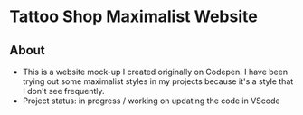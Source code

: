 # Tattoo Shop Maximalist Website

## About

* This is a website mock-up I created originally on Codepen. I have been trying out some maximalist styles in my projects because it's a style that I don't see frequently.
* Project status: in progress / working on updating the code in VScode